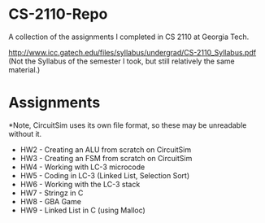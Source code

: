 # CS-2110-Repo
A collection of the assignments I completed in CS 2110 at Georgia Tech.

http://www.icc.gatech.edu/files/syllabus/undergrad/CS-2110_Syllabus.pdf 
(Not the Syllabus of the semester I took, but still relatively the same material.)

# Assignments
*Note, CircuitSim uses its own file format, so these may be unreadable without it.

 - HW2 - Creating an ALU from scratch on CircuitSim 
 - HW3 - Creating an FSM from scratch on CircuitSim
 - HW4 - Working with LC-3 microcode
 - HW5 - Coding in LC-3 (Linked List, Selection Sort)
 - HW6 - Working with the LC-3 stack
 - HW7 - Stringz in C
 - HW8 - GBA Game
 - HW9 - Linked List in C (using Malloc)
